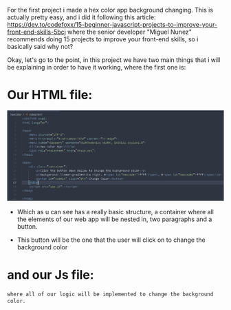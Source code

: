 For the first project i made a hex color app background changing.
This is actually pretty easy, and i did it following this article:
https://dev.to/codefoxx/15-beginner-javascript-projects-to-improve-your-front-end-skills-5bcj
where the senior developer "Miguel Nunez" recommends doing 15 projects to improve your front-end skills, so i basically said why not?

Okay, let's go to the point, in this project we have two main things that i will be explaining in order to have it working, where the first one is:

# Our HTML file:

   <img src="images/Screenshot%20(266).png">
   
   - Which as u can see has a really basic structure, a container where all the elements of our web app will be nested in, two paragraphs and a button.
   
   - This button will be the one that the user will click on to change the background color

# and our Js file:

    where all of our logic will be implemented to change the background color.
